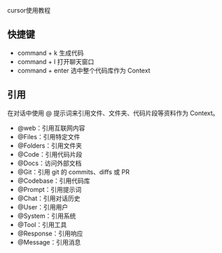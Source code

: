 cursor使用教程

## 快捷键

- command + k 生成代码
- command + l 打开聊天窗口
- command + enter 选中整个代码库作为 Context


## 引用

在对话中使用 @ 提示词来引用文件、文件夹、代码片段等资料作为 Context。
- @web：引用互联网内容
- @Files：引用特定文件
- @Folders：引用文件夹
- @Code：引用代码片段
- @Docs：访问外部文档
- @Git：引用 git 的 commits、diffs 或 PR
- @Codebase：引用代码库
- @Prompt：引用提示词
- @Chat：引用对话历史
- @User：引用用户
- @System：引用系统
- @Tool：引用工具
- @Response：引用响应
- @Message：引用消息